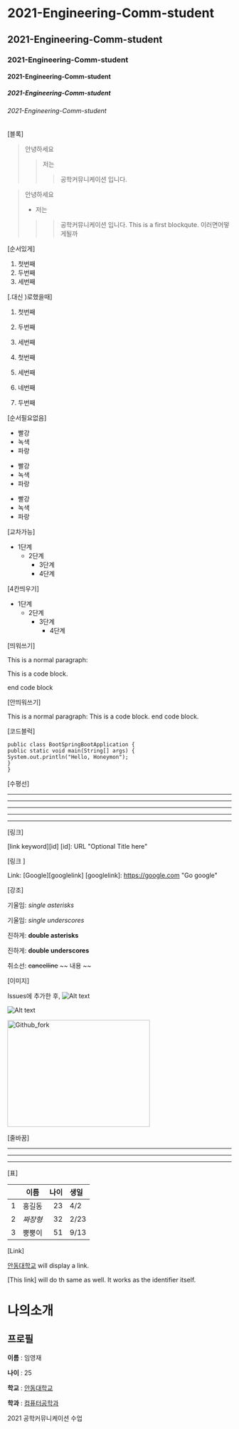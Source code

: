# 2021-Engineering-Comm-student
## 2021-Engineering-Comm-student
### 2021-Engineering-Comm-student
#### 2021-Engineering-Comm-student
##### 2021-Engineering-Comm-student
###### 2021-Engineering-Comm-student
[블록]
> 안녕하세요
>> 저는
>>> 공학커뮤니케이션 입니다.


> 안녕하세요
> + 저는
>>> 공학커뮤니케이션 입니다.
>>> This is a first blockqute.
>> 이러면어떻게될까

[순서있게]
1. 첫번째
2. 두번째
3. 세번째

[.대신 )로했을때]

1) 첫번째
2) 두번째
3) 세번째

1) 첫번째
3) 세번째
4) 네번째
2) 두번째

[순서필요없음]

* 빨강
* 녹색
* 파랑
+ 빨강
+ 녹색
+ 파랑
- 빨강
- 녹색 
- 파랑

[교차가능]

* 1단계
  - 2단계
    + 3단계
    + 4단계

[4칸띄우기]

* 1단계
  - 2단계
    + 3단계
        + 4단계

[띄워쓰기]

This is a normal paragraph:

This is a code block.

end code block


[안띄워쓰기]

This is a normal paragraph:
This is a code block.
end code block.


[코드블럭]

```
public class BootSpringBootApplication {
public static void main(String[] args) {
System.out.println("Hello, Honeymon");
}
}
```

[수평선]

* * *
***
*****
- - -
---------------------------------------

[링크]

[link keyword][id]
[id]: URL "Optional Title here"


[링크 ]

Link: [Google][googlelink]
[googlelink]: https://google.com "Go google"


[강조]

기울임: *single asterisks*

기울임: _single underscores_

진하게: **double asterisks**

진하게: __double underscores__

취소선: ~~cancelline~~  ~~ 내용 ~~


[이미지]

Issues에 추가한 후, ![Alt text](url)

![Alt text](https://user-images.githubusercontent.com/86451061/123567058-48eaa600-d7fc-11eb-886c-cb524c11df5c.PNG)


<img src="https://user-images.githubusercontent.com/86451061/123567058-48eaa600-d7fc-11eb-886c-cb524c11df5c.PNG" width="320px" height="240px"
title="px(픽셀) 크기 설정" alt="Github_fork"></img><br/>


[줄바꿈]

---
___
***


[표]

| | 이름 | 나이 | 생일 |
| :-: | :-: | -: | :- |
| 1 | 홍길동 | 23 | 4/2 |
| 2 | *짜장형* | 32 | 2/23|
| 3 | 뿡뿡이 | 51 | 9/13 |


[Link]

[안동대학교][identifier] will display a link.

[identifier]:http://www.anu.ac.kr

[This link] will do th same as well. It works as the identifier itself.


# 나의소개

## 프로필

**이름** : 임영재

**나이** : 25

**학교** : [안동대학교][identifier]

[identifier]:http://www.anu.ac.kr

**학과** : [컴퓨터공학과][identifier]

[identifier]:https://comeng.andong.ac.kr/







2021 공학커뮤니케이션 수업
